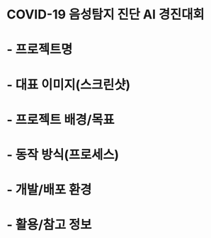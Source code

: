 # COVID-19 음성탐지 진단 AI 경진대회

# - 프로젝트명

# - 대표 이미지(스크린샷)

# - 프로젝트 배경/목표

# - 동작 방식(프로세스)

# - 개발/배포 환경

# - 활용/참고 정보

